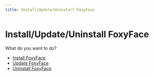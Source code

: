 ```yaml
---
title: Install/Update/Uninstall FoxyFace
---
```


# Install/Update/Uninstall FoxyFace

What do you want to do?
- [Install FoxyFace](/FoxyFace/install-update-uninstall/install/Install-FoxyFace.md)
- [Update FoxyFace](/FoxyFace/install-update-uninstall/Update-FoxyFace.md)
- [Uninstall FoxyFace](/FoxyFace/install-update-uninstall/Uninstall-FoxyFace.md)